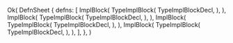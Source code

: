 Ok(
    DefnSheet {
        defns: [
            ImplBlock(
                TypeImplBlock(
                    TypeImplBlockDecl,
                ),
            ),
            ImplBlock(
                TypeImplBlock(
                    TypeImplBlockDecl,
                ),
            ),
            ImplBlock(
                TypeImplBlock(
                    TypeImplBlockDecl,
                ),
            ),
            ImplBlock(
                TypeImplBlock(
                    TypeImplBlockDecl,
                ),
            ),
        ],
    },
)